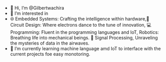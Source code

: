 - 👋 Hi, I’m @Gilbertwachira
- 👀 I’m interested in
-  🌐 Embedded Systems: Crafting the intelligence within hardware,🔌 Circuit Design: Where electrons dance to the tune of innovation, 💻 Programming: Fluent in the programming languages and IoT, Robotics: Breathing life into mechanical beings.
📡 Signal Processing, Unraveling the mysteries of data in the airwaves.
- 🌱 I’m currently learning machine language amd IoT to interface with the current projects foe easy monotoring.


<!---
Gilbertwachira/Gilbertwachira is a ✨ special ✨ repository because its `README.md` (this file) appears on your GitHub profile.
You can click the Preview link to take a look at your changes.
--->
